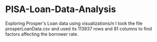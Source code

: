 # PISA-Loan-Data-Analysis
Exploring Prosper's Loan data using visualizations/n
I took the file prosperLoanData.csv and used its 113937 rows and 81 columns to find factors affecting the borrower rate.
